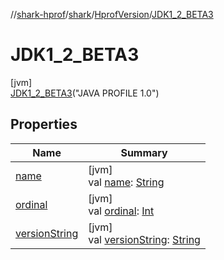 //[shark-hprof](../../../../index.md)/[shark](../../index.md)/[HprofVersion](../index.md)/[JDK1_2_BETA3](index.md)

# JDK1_2_BETA3

[jvm]\
[JDK1_2_BETA3](index.md)("JAVA PROFILE 1.0")

## Properties

| Name | Summary |
|---|---|
| [name](../../-primitive-type/-b-o-o-l-e-a-n/index.md#-372974862%2FProperties%2F219937657) | [jvm]<br>val [name](../../-primitive-type/-b-o-o-l-e-a-n/index.md#-372974862%2FProperties%2F219937657): [String](https://kotlinlang.org/api/latest/jvm/stdlib/kotlin/-string/index.html) |
| [ordinal](../../-primitive-type/-b-o-o-l-e-a-n/index.md#-739389684%2FProperties%2F219937657) | [jvm]<br>val [ordinal](../../-primitive-type/-b-o-o-l-e-a-n/index.md#-739389684%2FProperties%2F219937657): [Int](https://kotlinlang.org/api/latest/jvm/stdlib/kotlin/-int/index.html) |
| [versionString](../version-string.md) | [jvm]<br>val [versionString](../version-string.md): [String](https://kotlinlang.org/api/latest/jvm/stdlib/kotlin/-string/index.html) |
